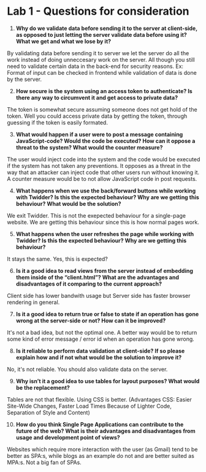 # Lab 1 - Questions for consideration

1. **Why do we validate data before sending it to the server at client-side, as opposed to just letting the server validate data before using it? What we get and what we lose by it?** 

By validating data before sending it to server we let the server do all the work instead of doing unneccesary work on the server. 
All though you still need to validate certain data in the back-end for security reasons. 
Ex: Format of input can be checked in frontend while validation of data is done by the server. 

2. **How secure is the system using an access token to authenticate? Is there any way to circumvent it and get access to private data?** 

The token is somewhat secure assuming someone does not get hold of the token. 
Well you could access private data by getting the token, through guessing if the token is easily formated. 

3. **What would happen if a user were to post a message containing JavaScript-code? Would the code be executed? How can it oppose a threat to the system? What would the counter measure?** 

The user would inject code into the system and the code would be executed if the system has not taken any preventions. 
It opposes as a threat in the way that an attacker can inject code that other users run without knowing it. 
A counter measure would be to not allow JavaScript code in post requests. 

4. **What happens when we use the back/forward buttons while working with Twidder? Is this the expected behaviour? Why are we getting this behaviour? What would be the solution?** 

We exit Twidder. This is not the exepected behaviour for a single-page website. 
We are getting this behaviour since this is how normal pages work. 

5. **What happens when the user refreshes the page while working with Twidder? Is this the expected behaviour? Why are we getting this behaviour?**  

It stays the same. Yes, this is expected? 

6. **Is it a good idea to read views from the server instead of embedding them inside of the “client.html”? What are the advantages and disadvantages of it comparing to the current approach?**  

Client side has lower bandwith usage but Server side has faster browser rendering in general. 

7. **Is it a good idea to return true or false to state if an operation has gone wrong at the server-side or not? How can it be improved?** 

It's not a bad idea, but not the optimal one. A better way would be to return some kind of error message / error id when an operation has gone wrong. 

8. **Is it reliable to perform data validation at client-side? If so please explain how and if not what would be the solution to improve it?** 

No, it's not reliable. You should also validate data on the server. 

9. **Why isn’t it a good idea to use tables for layout purposes? What would be the replacement?** 

Tables are not that flexible. Using CSS is better. (Advantages CSS: Easier Site-Wide Changes, Faster Load Times Because of Lighter Code, Separation of Style and Content) 

10. **How do you think Single Page Applications can contribute to the future of the web? What is their advantages and disadvantages from usage and development point of views?** 

Websites which require more interaction with the user (as Gmail) tend to be better as SPA:s, while blogs as an example do not and are better suited as MPA:s. 
Not a big fan of SPAs.
